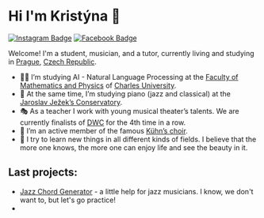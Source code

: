 # Hi I'm Kristýna 👋

<!---
Kristyna-Harvanova/Kristyna-Harvanova is a ✨ special ✨ repository because its `README.md` (this file) appears on your GitHub profile.
You can click the Preview link to take a look at your changes.
--->

<!---
[![Linkedin Badge](https://img.shields.io/badge/-jlim-blue?style=flat&logo=Linkedin&logoColor=white&link=https://www.linkedin.com/in/jlim/)](https://www.linkedin.com/in/jlim/)
--->
[![Instagram Badge](https://img.shields.io/badge/-@kristynaharvanova-purple?style=flat&logo=instagram&logoColor=white&link=https://www.instagram.com/kristynaharvanova/)](https://www.instagram.com/kristynaharvanova/)
[![Facebook Badge](https://img.shields.io/badge/-Kristýna_Harvanová-darkblue?style=flat&logo=facebook&logoColor=white&link=https://www.facebook.com/kristyna.harvanova)](https://www.facebook.com/kristyna.harvanova)
<!---
[![Gmail Badge](https://img.shields.io/badge/-jessicalim813-c14438?style=flat&logo=Gmail&logoColor=white&link=mailto:jessicalim813@gmail.com)](mailto:jessicalim813@gmail.com)
--->

Welcome! I'm a student, musician, and a tutor, currently living and studying in [Prague](https://en.wikipedia.org/wiki/Prague), [Czech Republic](https://en.wikipedia.org/wiki/Czech_Republic).

- 👩‍💻 I’m studying AI - Natural Language Processing at the [Faculty of Mathematics and Physics](https://www.mff.cuni.cz/en) of [Charles University](https://cuni.cz/UKEN-1.html).
- 🎹 At the same time, I’m studying piano (jazz and classical) at the [Jaroslav Ježek’s Conservatory](https://www.kjj.cz/).
- 🎭 As a teacher I work with young musical theater’s talents. We are currently finalists of [DWC](https://www.dwcworld.com) for the 4th time in a row.
- 🎤 I’m an active member of the famous [Kühn’s choir](https://www.kuhnchoir.cz/en).
- 💖 I try to learn new things in all different kinds of fields. I believe that the more one knows, the more one can enjoy life and see the beauty in it.


## Last projects:
- [Jazz Chord Generator](https://github.com/Kristyna-Harvanova/Jazz-Chord-Generator) - a little help for jazz musicians. I know, we don't want to, but let's go practice!
- [](https://github.com/Jirka-Mayer/Mashcima2)
